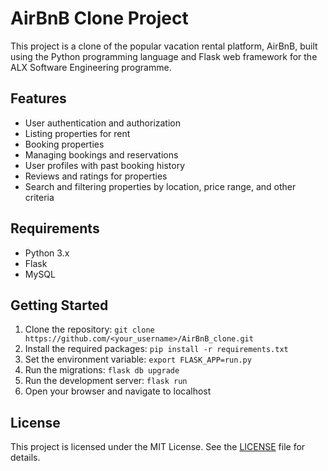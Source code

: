 # AirBnB Clone Project

This project is a clone of the popular vacation rental platform, AirBnB, built using the Python programming language and Flask web framework for the ALX Software Engineering programme. 

## Features
- User authentication and authorization
- Listing properties for rent
- Booking properties
- Managing bookings and reservations
- User profiles with past booking history
- Reviews and ratings for properties
- Search and filtering properties by location, price range, and other criteria

## Requirements
- Python 3.x
- Flask
- MySQL

## Getting Started
1. Clone the repository: `git clone https://github.com/<your_username>/AirBnB_clone.git`
2. Install the required packages: `pip install -r requirements.txt`
3. Set the environment variable: `export FLASK_APP=run.py`
4. Run the migrations: `flask db upgrade`
5. Run the development server: `flask run`
6. Open your browser and navigate to localhost

## License
This project is licensed under the MIT License. See the [LICENSE](LICENSE) file for details.

